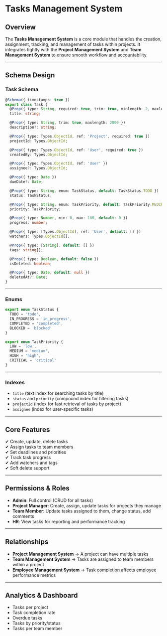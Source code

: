 
# Tasks Management System

## Overview
The **Tasks Management System** is a core module that handles the creation, assignment, tracking, and management of tasks within projects. It integrates tightly with the **Project Management System** and **Team Management System** to ensure smooth workflow and accountability.

---

## **Schema Design**

### **Task Schema**
```typescript
@Schema({ timestamps: true })
export class Task {
  @Prop({ type: String, required: true, trim: true, minlength: 2, maxlength: 200 })
  title: string;

  @Prop({ type: String, trim: true, maxlength: 2000 })
  description?: string;

  @Prop({ type: Types.ObjectId, ref: 'Project', required: true })
  projectId: Types.ObjectId;

  @Prop({ type: Types.ObjectId, ref: 'User', required: true })
  createdBy: Types.ObjectId;

  @Prop({ type: Types.ObjectId, ref: 'User' })
  assignee?: Types.ObjectId;

  @Prop({ type: Date })
  dueDate?: Date;

  @Prop({ type: String, enum: TaskStatus, default: TaskStatus.TODO })
  status: TaskStatus;

  @Prop({ type: String, enum: TaskPriority, default: TaskPriority.MEDIUM })
  priority: TaskPriority;

  @Prop({ type: Number, min: 0, max: 100, default: 0 })
  progress: number;

  @Prop({ type: [Types.ObjectId], ref: 'User', default: [] })
  watchers: Types.ObjectId[];

  @Prop({ type: [String], default: [] })
  tags: string[];

  @Prop({ type: Boolean, default: false })
  isDeleted: boolean;

  @Prop({ type: Date, default: null })
  deletedAt?: Date;
}
```

---

### **Enums**
```typescript
export enum TaskStatus {
  TODO = 'todo',
  IN_PROGRESS = 'in_progress',
  COMPLETED = 'completed',
  BLOCKED = 'blocked'
}

export enum TaskPriority {
  LOW = 'low',
  MEDIUM = 'medium',
  HIGH = 'high',
  CRITICAL = 'critical'
}
```

---

### **Indexes**
- `title` (text index for searching tasks by title)
- `status` and `priority` (compound index for filtering tasks)
- `projectId` (index for fast retrieval of tasks by project)
- `assignee` (index for user-specific tasks)

---

## **Core Features**
✔ Create, update, delete tasks  
✔ Assign tasks to team members  
✔ Set deadlines and priorities  
✔ Track task progress  
✔ Add watchers and tags  
✔ Soft delete support  

---

## **Permissions & Roles**
- **Admin**: Full control (CRUD for all tasks)
- **Project Manager**: Create, assign, update tasks for projects they manage
- **Team Member**: Update tasks assigned to them, change status, add comments
- **HR**: View tasks for reporting and performance tracking

---

## **Relationships**
- **Project Management System** → A project can have multiple tasks
- **Team Management System** → Tasks are assigned to team members within a project
- **Employee Management System** → Task completion affects employee performance metrics

---

## **Analytics & Dashboard**
- Tasks per project
- Task completion rate
- Overdue tasks
- Tasks by priority/status
- Tasks per team member
